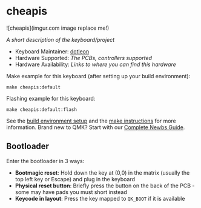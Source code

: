 # cheapis

![cheapis](imgur.com image replace me!)

*A short description of the keyboard/project*

* Keyboard Maintainer: [dotleon](https://github.com/dotleon)
* Hardware Supported: *The PCBs, controllers supported*
* Hardware Availability: *Links to where you can find this hardware*

Make example for this keyboard (after setting up your build environment):

    make cheapis:default

Flashing example for this keyboard:

    make cheapis:default:flash

See the [build environment setup](https://docs.qmk.fm/#/getting_started_build_tools) and the [make instructions](https://docs.qmk.fm/#/getting_started_make_guide) for more information. Brand new to QMK? Start with our [Complete Newbs Guide](https://docs.qmk.fm/#/newbs).

## Bootloader

Enter the bootloader in 3 ways:

* **Bootmagic reset**: Hold down the key at (0,0) in the matrix (usually the top left key or Escape) and plug in the keyboard
* **Physical reset button**: Briefly press the button on the back of the PCB - some may have pads you must short instead
* **Keycode in layout**: Press the key mapped to `QK_BOOT` if it is available
